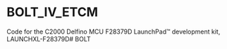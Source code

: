 # BOLT_IV_ETCM
Code for the C2000 Delfino MCU F28379D LaunchPad™ development kit, LAUNCHXL-F28379D#   B O L T  
 